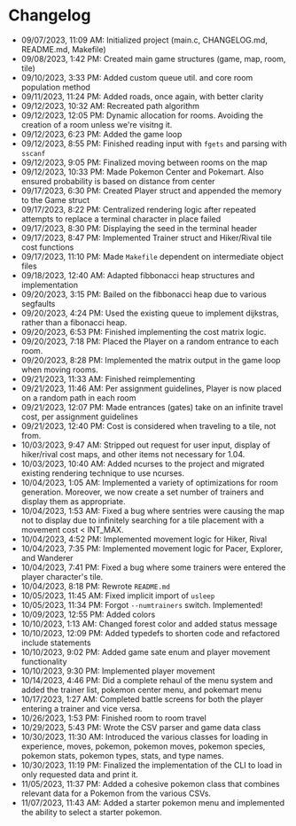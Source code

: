 # Changelog

- 09/07/2023, 11:09 AM: Initialized project (main.c, CHANGELOG.md, README.md, Makefile)
- 09/08/2023, 1:42 PM: Created main game structures (game, map, room, tile)
- 09/10/2023, 3:33 PM: Added custom queue util. and core room population method
- 09/11/2023, 11:24 PM: Added roads, once again, with better clarity
- 09/12/2023, 10:32 AM: Recreated path algorithm
- 09/12/2023, 12:05 PM: Dynamic allocation for rooms. Avoiding the creation of a room unless we're visitng it.
- 09/12/2023, 6:23 PM: Added the game loop
- 09/12/2023, 8:55 PM: Finished reading input with `fgets` and parsing with `sscanf`
- 09/12/2023, 9:05 PM: Finalized moving between rooms on the map
- 09/12/2023, 10:33 PM: Made Pokemon Center and Pokemart. Also ensured probability is based on distance from center
- 09/17/2023, 6:30 PM: Created Player struct and appended the memory to the Game struct
- 09/17/2023, 8:22 PM: Centralized rendering logic after repeated attempts to replace a terminal character in place failed
- 09/17/2023, 8:30 PM: Displaying the seed in the terminal header
- 09/17/2023, 8:47 PM: Implemented Trainer struct and Hiker/Rival tile cost functions
- 09/17/2023, 11:10 PM: Made `Makefile` dependent on intermediate object files
- 09/18/2023, 12:40 AM: Adapted fibbonacci heap structures and implementation
- 09/20/2023, 3:15 PM: Bailed on the fibbonacci heap due to various segfaults
- 09/20/2023, 4:24 PM: Used the existing queue to implement dijkstras, rather than a fibonacci heap.
- 09/20/2023, 6:53 PM: Finished implementing the cost matrix logic.
- 09/20/2023, 7:18 PM: Placed the Player on a random entrance to each room.
- 09/20/2023, 8:28 PM: Implemented the matrix output in the game loop when moving rooms.
- 09/21/2023, 11:33 AM: Finished reimplementing
- 09/21/2023, 11:46 AM: Per assignment guidelines, Player is now placed on a random path in each room
- 09/21/2023, 12:07 PM: Made entrances (gates) take on an infinite travel cost, per assignment guidelines
- 09/21/2023, 12:40 PM: Cost is considered when traveling to a tile, not from.
- 10/03/2023, 9:47 AM: Stripped out request for user input, display of hiker/rival cost maps, and other items not necessary for 1.04.
- 10/03/2023, 10:40 AM: Added ncurses to the project and migrated existing rendering technique to use ncurses.
- 10/04/2023, 1:05 AM: Implemented a variety of optimizations for room generation. Moreover, we now create a set number of trainers and display them as appropriate.
- 10/04/2023, 1:53 AM: Fixed a bug where sentries were causing the map not to display due to infinitely searching for a tile placement with a movement cost < INT_MAX.
- 10/04/2023, 4:52 PM: Implemented movement logic for Hiker, Rival
- 10/04/2023, 7:35 PM: Implemented movement logic for Pacer, Explorer, and Wanderer
- 10/04/2023, 7:41 PM: Fixed a bug where some trainers were entered the player character's tile.
- 10/04/2023, 8:18 PM: Rewrote `README.md`
- 10/05/2023, 11:45 AM: Fixed implicit import of `usleep`
- 10/05/2023, 11:34 PM: Forgot `--numtrainers` switch. Implemented!
- 10/09/2023, 12:55 PM: Added colors
- 10/10/2023, 1:13 AM: Changed forest color and added status message
- 10/10/2023, 12:09 PM: Added typedefs to shorten code and refactored include statements
- 10/10/2023, 9:02 PM: Added game sate enum and player movement functionality
- 10/10/2023, 9:30 PM: Implemented player movement
- 10/14/2023, 4:46 PM: Did a complete rehaul of the menu system and added the trainer list, pokemon center menu, and pokemart menu
- 10/17/2023, 1:27 AM: Completed battle screens for both the player entering a trainer and vice versa.
- 10/26/2023, 1:53 PM: Finished room to room travel
- 10/29/2023, 5:43 PM: Wrote the CSV parser and game data class
- 10/30/2023, 11:30 AM: Introduced the various classes for loading in experience, moves, pokemon, pokemon moves, pokemon species, pokemon stats, pokemon types, stats, and type names.
- 10/30/2023, 11:19 PM: Finalized the implementation of the CLI to load in only requested data and print it.
- 11/05/2023, 11:37 PM: Added a cohesive pokemon class that combines relevant data for a Pokemon from the various CSVs.
- 11/07/2023, 11:43 AM: Added a starter pokemon menu and implemented the ability to select a starter pokemon.
